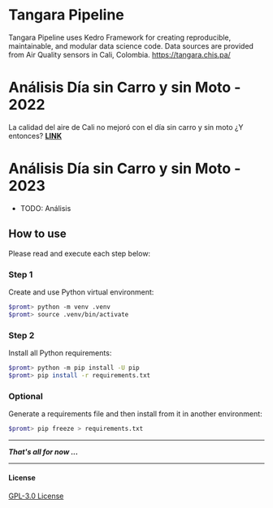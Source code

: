 # Tangara Pipeline
Tangara Pipeline uses Kedro Framework for creating reproducible, maintainable, and modular data science code. Data sources are provided from Air Quality sensors in Cali, Colombia. https://tangara.chis.pa/


# Análisis Día sin Carro y sin Moto - 2022
La calidad del aire de Cali no mejoró con el día sin carro y sin moto ¿Y entonces?
**[LINK](https://cali.webnoticias.co/opinion/la-calidad-del-aire-de-cali-no-mejoro-con-el-dia-sin-carro-y-sin-moto-y-entonces)**

# Análisis Día sin Carro y sin Moto - 2023
- TODO: Análisis

## How to use

Please read and execute each step below:

### Step 1

Create and use Python virtual environment:

```bash
$promt> python -m venv .venv
$promt> source .venv/bin/activate
```

### Step 2

Install all Python requirements:

```bash
$promt> python -m pip install -U pip
$promt> pip install -r requirements.txt
```

### Optional

Generate a requirements file and then install from it in another environment:

```bash
$promt> pip freeze > requirements.txt
```

---

***That's all for now ...***

---

#### License

[GPL-3.0 License](./LICENSE)
